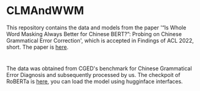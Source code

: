 # CLMAndWWM
This repository contains the data and models from the paper '“Is Whole Word Masking Always Better for Chinese BERT?”: Probing on Chinese Grammatical Error Correction', which is accepted in Findings of ACL 2022, short. The paper is [here](https://arxiv.org/pdf/2203.00286.pdf).
#
The data was obtained from CGED's benchmark for Chinese Grammatical Error Diagnosis and subsequently processed by us.
The checkpoit of RoBERTa is [here](https://zhoucong-my.sharepoint.com/:f:/g/personal/o_xoffice_top/EhU3RN6qJjRAhY23nc14jOkB-_hm7kIOOCBxmMGdEwBvew?e=pxdAgt), you can load the model using hugginface interfaces.

